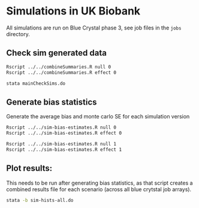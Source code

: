 
# Simulations in UK Biobank


All simulations are run on Blue Crystal phase 3, see job files in the `jobs` directory.


## Check sim generated data

```bash
Rscript ../../combineSummaries.R null 0
Rscript ../../combineSummaries.R effect 0
```


```bash
stata mainCheckSims.do
```





## Generate bias statistics


Generate the average bias and monte carlo SE for each simulation version

```bash
Rscript ../../sim-bias-estimates.R null 0
Rscript ../../sim-bias-estimates.R effect 0
```

```bash
Rscript ../../sim-bias-estimates.R null 1
Rscript ../../sim-bias-estimates.R effect 1
```


## Plot results:

This needs to be run after generating bias statistics, as that script creates a combined results file for each scenario
(across all blue crytstal job arrays).

```bash
stata -b sim-hists-all.do
```

